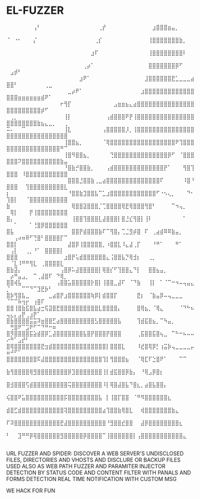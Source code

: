 # EL-FUZZER

⠀⠀⠀⠀⠀⠀⠀⢠⠃⠀⠀⠀⠀⠀⠀⠀⠀⠀⠀⠀⠀⠀⠀⠀⢀⡞⠀⠀⠀⠀⠀⠀⠀⠀⠀⠀⠀⠀⣰⣿⣿⣿⣶⣤⡀⠀⠀⠀⠀⠀⠀⠀⠀⠀⠀⠀⠀⠀⠀⠀⠀⠀⠀⠀⠀
⠈⠀⠐⠂⠀⠀⠀⡌⠀⠀⠀⠀⠀⠀⠀⠀⠀⠀⠀⠀⠀⠀⠀⢀⡎⠀⠀⠀⠀⠀⠀⠀⠀⠀⠀⠀⠀⢸⣿⣿⣿⣿⣿⣿⣿⣷⡀⠀⠀⠀⠀⠀⠀⠀⠀⠀⠀⠀⠀⠀⠀⠀⠀⠀⠀
⠀⠀⠀⠀⠀⠀⠀⠀⠀⠀⠀⠀⠀⠀⠀⠀⠀⠀⠀⠀⠀⠀⣰⠏⠀⠀⠀⠀⠀⠀⠀⠀⠀⠀⠀⠀⠀⢸⣿⣿⣿⣿⣿⣿⣿⣿⠇⠀⠀⠀⠀⠀⠀⠀⠀⠀⠀⠀⠀⠀⠀⠀⠀⠀⠀
⠀⠀⠀⠀⠀⠀⠀⠀⠀⠀⠀⠀⠀⠀⠀⠀⠀⠀⠀⠀⢀⡴⠁⠀⠀⠀⠀⠀⠀⠀⠀⠀⠀⠀⠀⠀⠀⣿⣿⣿⣿⣿⣿⣿⡿⠋⠀⠀⠀⠀⣠⡾⠃⠀⠀⠀⠀⠀⠀⠀⠀⠀⠀⠀⠀
⠀⠀⠀⠀⠀⠀⠀⠀⠀⠀⠀⠀⠀⠀⠀⠀⠀⠀⠀⣰⠟⠁⠀⠀⠀⠀⠀⠀⠀⠀⠀⠀⠀⠀⠀⠀⣸⣿⣿⣿⣿⣿⣿⣟⣁⣀⣀⣀⣴⣿⣿⠃⠀⠀⠀⠀⠀⠀⠀⢀⣀⠀⠀⠀⠀
⠀⠀⠀⠀⠀⠀⠀⠀⠀⠀⠀⠀⠀⠀⠀⠀⣀⡴⠟⠁⠀⠀⠀⠀⠀⠀⠀⠀⠀⠀⠀⠀⠀⠀⠀⣰⣿⣿⣿⣿⣿⣿⣿⣿⣿⣿⣿⣿⣿⣿⣿⣿⣶⣶⣶⣶⣶⣶⣾⠟⠁⠀⠀⠀⠀
⠀⠀⠀⠀⠀⠀⠀⠀⠀⠀⠀⠀⠀⠀⠖⢻⡏⠀⠀⠀⠀⠀⠀⠀⠀⠀⠀⠀⣠⣶⣶⣦⣄⣴⣿⣿⣿⣿⣿⣿⣿⣿⣿⣿⣿⣿⣿⣿⣿⣿⣿⣿⣿⣿⣿⣿⣿⣿⡾⠋⠀⠀⠀⠀⠀
⠀⢀⡀⠀⠀⠀⠀⠀⠀⠀⠀⠀⠀⠀⠀⢸⡇⠀⠀⠀⠀⠀⠀⠀⠀⠀⢠⣾⣿⣿⣿⠟⡟⢸⣿⣿⣿⣿⣿⣿⣿⣿⣿⣿⣿⣿⣿⣿⣿⣿⣿⣿⣿⣿⣿⣿⣿⣷⣦⣄⣀⡀⠀⠀⢀
⠭⠄⠀⠀⠉⠀⠀⠀⠀⠀⠀⠀⠀⠀⠀⢸⣇⠀⠀⠀⠀⠀⠀⠀⠀⢠⣿⣿⣿⣿⣿⡸⡀⢸⣿⣿⣿⣿⣿⣿⣿⣿⣿⣿⣿⣿⣿⣿⣿⣿⣿⣿⣿⣿⣿⣿⣿⣿⣿⣿⣿⣿⣿⣿⣿
⠀⠀⠀⠀⠀⠀⠀⠀⠀⠀⠀⠀⠀⠀⠀⢸⣿⣿⣦⡀⠀⠀⠀⠀⠀⠈⢿⣿⣿⣿⣿⣿⣿⣿⣿⣿⣿⣿⣿⣿⣿⣿⣿⣿⠟⢹⣿⣿⣿⣿⣿⣿⣿⣿⣿⣿⣿⣿⣿⣿⣿⣿⣿⠛⠉
⠀⠀⠀⠀⠀⠀⠀⠀⠀⠀⠀⠀⠀⠀⠀⢸⣿⠻⣿⣿⣦⡀⠀⠀⠀⠀⠀⢙⣿⣿⣿⣿⣿⣿⣿⣿⣿⣿⣿⣿⣿⣿⡿⠋⠀⠈⣿⣿⣿⣿⣿⣿⠝⣿⣿⣿⣿⣿⣿⣿⣿⣿⣿⣷⣤
⠀⠀⠀⠀⠀⠀⠀⠀⠀⠀⠀⠀⠀⠀⠀⠘⣿⣷⡚⣿⣿⣷⡀⠀⠀⠀⢠⣾⣿⣿⣿⣿⣿⣿⣿⣿⣿⣿⣿⣿⣿⡟⠁⠀⠀⠀⢻⣿⢹⣿⣿⣿⠀⠸⣿⣿⣿⣿⣿⣿⣿⣿⣿⣿⣿
⠀⠀⠀⠀⠀⠀⠀⠀⠀⠀⠀⠀⠀⠀⠀⠀⣿⣿⣿⣘⣿⣿⣷⢀⣀⣴⣿⣿⣿⣿⣿⣿⣿⣿⣿⣿⣿⣿⣿⣿⠏⠀⠀⠀⠀⠀⠸⣿⠘⣿⣿⣿⠀⠀⢹⣿⣿⣿⣿⣿⣿⣿⣿⣿⣇
⡆⠀⠀⠀⠀⠀⠀⠀⠀⠀⠀⠀⠀⠀⠀⠀⠘⣿⣿⣷⣹⣿⣿⣧⠉⣁⣰⣿⣿⣿⣿⣿⣿⣿⣿⣿⣿⣿⣿⠋⠐⠢⢄⡀⠀⠀⠀⠙⠂⢹⣿⡇⠀⠀⠈⣿⣿⣿⣿⣿⣿⣿⣿⣿⣿
⣷⠀⠀⠀⠀⠀⠀⠀⠀⠀⠀⠀⠀⠀⠀⠀⠀⢿⣿⣿⣽⣿⣿⣿⡈⢉⣿⣿⣿⣿⢿⣟⢿⣿⣿⣿⢻⣿⠃⠀⠀⠀⠀⠉⠲⢤⡀⠀⠀⠀⢿⡇⠀⠀⠀⡟⢸⣿⣿⣿⣿⣿⣿⣿⣿
⣿⡄⠀⠀⠀⠀⠀⠀⠀⠀⠀⠀⠀⠀⠀⠀⠀⢸⣿⣿⢹⣿⣿⣿⣇⣼⣿⣿⣿⡇⣿⣘⣎⢻⣿⡇⢸⠇⠀⠀⠀⠀⠀⠀⠀⠀⠁⠀⠀⠀⠀⠁⠀⠀⠀⠁⢘⣿⡿⣿⣿⣿⣿⣿⣿
⣿⣧⠀⠀⠀⠀⠀⠀⠀⠀⠀⠀⠀⠀⠀⠀⠀⣿⣿⡟⣾⣿⣿⣿⣷⠏⠉⢻⣿⡄⢉⣈⣻⡾⣿⠀⠏⠀⢀⣴⣾⠿⠿⣷⣤⡀⠀⠀⠀⠀⠀⢠⠴⠶⠿⠋⢙⣿⠃⣿⣿⣿⣿⡏⠉
⣿⣿⡇⠀⠀⠀⠀⠀⠀⠀⠀⠀⠀⠀⠀⠀⣼⣿⡿⢸⣿⣿⣿⣿⣿⡀⠰⣿⣿⣇⠸⣄⣼⢀⡏⠀⠀⠀⠘⠛⠁⠀⠀⠀⠛⠁⠀⠀⠀⠀⢠⡇⠀⠀⢀⡀⠘⠁⠀⣿⣿⣿⣿⡇⠀
⣿⣿⣿⠀⠀⠀⠀⠀⠀⠀⠀⠀⠀⠀⠀⣰⣿⡟⢥⣾⣿⣿⣿⣿⣿⣿⣄⢨⣿⣿⣧⡙⢿⣺⡆⠀⠀⢀⡀⠀⠀⠀⠀⠀⠀⠀⠀⠀⠀⠀⠈⣇⠸⠛⠛⢻⣇⠀⢀⣿⣿⣿⣿⣇⠀
⣿⣷⣽⡄⠀⠀⠀⠀⠀⠀⠀⠀⠀⠀⢠⣿⡿⠥⣼⣿⣿⣿⣿⣿⡇⢿⣿⡎⠋⢹⣿⣿⣄⠙⡇⠀⠀⣿⣿⣦⣤⡀⠀⠀⠀⠀⠀⠀⠀⠀⡴⠛⣤⣠⡀⠀⠉⢀⣼⣿⠏⠀⠙⢿⡀
⣿⣿⢾⣧⠀⠀⠀⠀⠀⠀⠀⠀⠀⢠⣿⣿⣥⣿⣿⣿⣿⣿⡗⣿⡇⢸⣿⣿⣀⣼⠏⠀⠈⠙⣷⠀⠀⢸⡇⠀⠁⠈⠉⠒⠲⠤⢤⣤⣄⡈⠀⠀⠀⠉⠉⠙⠉⣹⣟⡷⠃⠀⠀⠀⠀
⣿⡷⢻⣿⣧⣀⠀⠀⠀⠀⠀⣀⣴⣿⡟⣰⣿⣿⣿⣿⣿⣿⢷⡿⡇⣾⣿⣿⡏⠀⠀⠀⠀⠀⣟⡆⠀⠈⣷⣤⡿⠤⢤⣀⣀⣀⠀⠀⠀⠈⠉⠉⠷⢲⡖⠀⢰⣿⠏⠀⠀⠀⠀⠀⠀
⣿⣿⢸⣿⣷⣯⣿⣧⣴⣒⢯⣽⣿⣟⣿⣿⣿⣿⣿⣿⣿⣿⣿⣿⣇⣿⣿⣿⣿⡄⠀⠀⠀⠀⣿⢿⣦⡀⠈⢿⣄⠀⠀⠀⠀⠈⠙⠓⠦⢤⣄⡄⣠⡟⢀⣰⡟⠁⠀⠀⠀⠀⠀⠀⠀
⣿⣷⣿⣿⣿⣿⣭⣭⠽⣶⣿⣿⣋⣴⣿⣿⣿⣿⣿⣿⣿⣿⣿⣣⣿⣿⣿⣿⣿⣧⠀⠀⠀⠀⢹⣾⣯⣿⣦⡀⠉⠳⣤⡀⠀⠀⠀⠀⠀⠀⢛⣿⠟⠉⣩⠟⠋⠉⠙⠛⠒⠶⠀⠀⠀
⣿⡻⣿⣿⣿⣿⣯⣵⣾⣿⡿⣁⣼⣿⣿⣿⣿⣿⣿⣿⣧⣿⡟⣿⣿⣿⡟⣿⣿⣿⠀⠀⠀⠀⢀⣯⣿⣿⣯⣿⢦⣀⠀⠉⠓⠒⠦⠤⠤⠔⠛⠁⣠⡞⠃⠀⠀⠀⠀⠀⠀⠀⠀⠀⠀
⣿⢿⣿⣿⣿⣿⣿⣿⣿⣟⣲⣾⣿⣿⣿⣿⣿⣿⣿⣿⣿⣿⣿⣿⣿⣿⡇⣿⣿⣿⣇⠀⠀⠀⠸⣞⣿⢿⡿⡃⢰⣭⡷⢤⣀⣀⣀⣀⡤⠶⠚⠋⠁⠀⠀⠀⠀⠀⠀⠀⠀⠀⠀⠀⠀
⣿⣿⣿⣿⣿⣿⣿⣿⠯⣼⣿⣿⣿⣿⣿⣿⣿⣿⣿⣿⣿⣿⣿⣿⣿⢹⡇⢻⣿⣿⣿⣦⠀⠀⠈⢿⣏⠏⣑⣿⠟⠁⠀⠀⠀⠉⠉⠀⠀⠀⠀⠀⠀⠀⠀⠀⠀⠀⠀⠀⠀⠀⠀⠀⠀
⣷⢻⣿⣿⣿⣿⢿⣻⣿⣿⣿⣿⣿⣿⣿⣿⡿⣹⣿⣿⣿⣿⣿⣿⣿⢸⡇⣾⣯⣿⣿⡿⣷⡄⠀⠘⢿⣠⡿⣿⡆⠀⠀⠀⠀⠀⠀⠀⠀⠀⠀⠀⠀⠀⠀⠀⠀⠀⠀⠀⠀⠀⠀⠀⠀
⣿⣺⣿⣿⣿⢫⣾⣿⣿⣿⣿⣿⣿⣿⣿⣿⢭⣿⣿⣿⣿⣿⣿⣿⣿⠸⡇⢿⣿⣼⣿⣧⠙⣿⣆⡀⣴⣿⣧⣿⣿⡄⠀⠀⠀⠀⠀⠀⠀⠀⠀⠀⠀⠀⠀⠀⠀⠀⠀⠀⠀⠀⠀⠀⠀
⢮⣿⣿⠟⣥⣿⣿⣿⣿⣿⣿⣿⣿⣿⣿⡯⣿⣿⣿⣿⣿⣿⣿⣿⣧⠀⡇⢸⣿⡏⣿⣿⠀⠈⠛⠻⣿⣿⣿⣿⣿⣿⣆⠀⠀⠀⠀⠀⠀⠀⠀⠀⠀⠀⠀⠀⠀⠀⠀⠀⠀⠀⠀⠀⠀
⣾⣿⣋⣾⣿⣿⣿⣿⣿⣿⣿⣿⣿⣿⣿⢽⣿⣿⣿⣿⣿⣿⣿⣿⣿⣴⢹⣿⣿⣷⢿⣿⣇⠀⠀⢾⣿⣿⣿⣿⣿⣿⣿⣷⣄⠀⠀⠀⠀⠀⠀⠀⠀⠀⠀⠀⠀⠀⠀⠀⠀⠀⠀⠀⠀
⠏⠽⣿⣿⣿⣿⣿⣿⣿⣿⣿⣿⣿⣿⣟⣼⣿⣿⣿⣿⣿⣿⣿⣿⣿⣿⠘⣻⣿⣿⣞⣿⣿⠀⠀⣼⡿⣿⣿⣿⣿⣿⣿⣿⣿⣆⠀⠀⠀⠀⠀⠀⠀⠀⠀⠀⠀⠀⠀⠀⠀⠀⠀⠀⠀
⠃⠀⠀⣹⠛⠛⡿⢿⣿⣿⣿⣿⣿⣿⣻⣿⣿⣿⣿⣿⡿⣿⣿⣿⣿⠉⢸⣿⣿⣿⣿⣿⣿⡇⢠⣿⣿⣿⣿⣿⣿⣿⣿⣿⣿⣿⣄⠀⠀⠀⠀⠀⠀⠀⠀⠀⠀⠀⠀⠀⠀⠀⠀⠀⠀


URL FUZZER AND SPIDER: DISCOVER A WEB SERVER'S UNDISCLOSED FILES, DIRECTORIES AND VHOSTS AND DISCLURE OR BACKUP FILES  USED ALSO AS WEB PATH FUZZER AND PARAMITER INJECTOR  DETECTION BY STATUS CODE AND CONTENT FILTER WITH PANALS AND FORMS DETECTION  REAL TIME NOTIFICATION WITH CUSTOM MSG 


WE HACK FOR FUN
